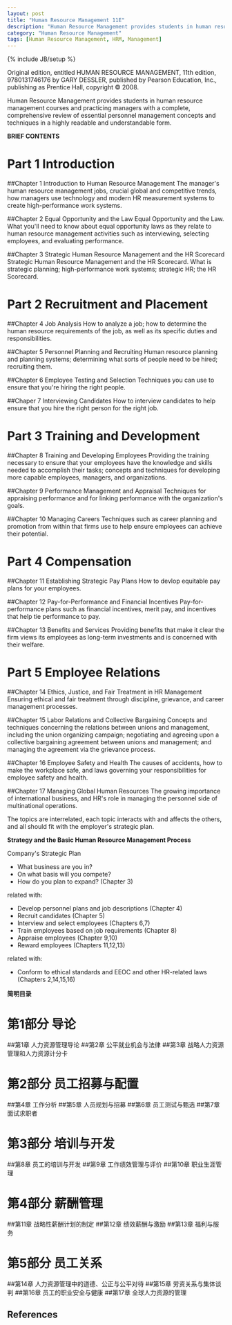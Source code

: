 ```yaml
---
layout: post
title: "Human Resource Management 11E"
description: "Human Resource Management provides students in human resource management courses and practicing managers with a complete, comprehensive review of essential personnel management concepts and techniques in a highly readable and understandable form."
category: "Human Resource Management"
tags: [Human Resource Management, HRM, Management]
---
```

{% include JB/setup %}

Original edition, entitled HUMAN RESOURCE MANAGEMENT, 11th edition, 9780131746176 by GARY DESSLER, published by Pearson Education, Inc., publishing as Prentice Hall, copyright &copy; 2008.

Human Resource Management provides students in human resource management courses and practicing managers with a complete, comprehensive review of essential personnel management concepts and techniques in a highly readable and understandable form.

**BRIEF CONTENTS**
# Part 1 Introduction

##Chapter 1 Introduction to Human Resource Management
    The manager's human resource management jobs, crucial global and competitive trends, how managers use technology and modern HR measurement systems to create high-performance work systems.

##Chapter 2 Equal Opportunity and the Law
    Equal Opportunity and the Law. What you'll need to know about equal opportunity laws as they relate to human resource management activities such as interviewing, selecting employees, and evaluating performance.

##Chapter 3 Strategic Human Resource Management and the HR Scorecard
    Strategic Human Resource Management and the HR Scorecard. What is strategic planning; high-performance work systems; strategic HR; the HR Scorecard.

# Part 2 Recruitment and Placement

##Chapter 4 Job Analysis
    How to analyze a job; how to determine the human resource requirements of the job, as well as its specific duties and responsibilities.

##Chapter 5 Personnel Planning and Recruiting
    Human resource planning and planning systems; determining what sorts of people need to be hired; recruiting them.

##Chapter 6 Employee Testing and Selection
    Techniques you can use to ensure that you're hiring the right people.

##Chaper 7 Interviewing Candidates
    How to interview candidates to help ensure that you hire the right person for the right job.

# Part 3 Training and Development

##Chapter 8 Training and Developing Employees
    Providing the training necessary to ensure that your employees have the knowledge and skills needed to accomplish their tasks; concepts and techniques for developing more capable employees, managers, and organizations.

##Chapter 9 Performance Management and Appraisal
    Techniques for appraising performance and for linking performance with the organization's goals.

##Chapter 10 Managing Careers
    Techniques such as career planning and promotion from within that firms use to help ensure employees can achieve their potential.

# Part 4 Compensation

##Chapter 11 Establishing Strategic Pay Plans
    How to devlop equitable pay plans for your employees.

##Chapter 12 Pay-for-Performance and Financial Incentives
    Pay-for-performance plans such as financial incentives, merit pay, and incentives that help tie performance to pay.

##Chapter 13 Benefits and Services
    Providing benefits that make it clear the firm views its employees as long-term investments and is concerned with their welfare.

# Part 5 Employee Relations

##Chapter 14 Ethics, Justice, and Fair Treatment in HR Management
    Ensuring ethical and fair treatment through discipline, grievance, and career management processes.

##Chapter 15 Labor Relations and Collective Bargaining
    Concepts and techniques concerning the relations between unions and management, including the union organizing campaign; negotiating and agreeing upon a collective bargaining agreement between unions and management; and managing the agreement via the grievance process.

##Chapter 16 Employee Safety and Health
    The causes of accidents, how to make the workplace safe, and laws governing your responsibilities for employee safety and health.

##Chapter 17 Managing Global Human Resources
    The growing importance of international business, and HR's role in managing the personnel side of multinational operations.

The topics are interrelated, each topic interacts with and affects the others, and all should fit with the employer's strategic plan.

**Strategy and the Basic Human Resource Management Process**

Company's Strategic Plan
- What business are you in?
- On what basis will you compete?
- How do you plan to expand? (Chapter 3)

related with:
- Develop personnel plans and job descriptions (Chapter 4)
- Recruit candidates (Chapter 5)
- Interview and select employees (Chapters 6,7)
- Train employees based on job requirements (Chapter 8)
- Appraise employees (Chapter 9,10)
- Reward employees (Chapters 11,12,13)

related with:
- Conform to ethical standards and EEOC and other HR-related laws (Chapters 2,14,15,16)

**简明目录**
# 第1部分 导论
##第1章   人力资源管理导论
##第2章   公平就业机会与法律
##第3章   战略人力资源管理和人力资源计分卡

# 第2部分 员工招募与配置
##第4章   工作分析
##第5章   人员规划与招募
##第6章   员工测试与甄选
##第7章   面试求职者

# 第3部分 培训与开发
##第8章   员工的培训与开发
##第9章   工作绩效管理与评价
##第10章  职业生涯管理

# 第4部分 薪酬管理
##第11章  战略性薪酬计划的制定
##第12章  绩效薪酬与激励
##第13章  福利与服务

# 第5部分 员工关系
##第14章  人力资源管理中的道德、公正与公平对待
##第15章  劳资关系与集体谈判
##第16章  员工的职业安全与健康
##第17章  全球人力资源的管理

## References


